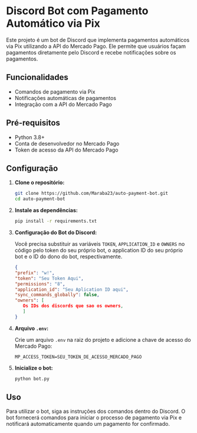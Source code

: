 
# Discord Bot com Pagamento Automático via Pix

Este projeto é um bot de Discord que implementa pagamentos automáticos via Pix utilizando a API do Mercado Pago. Ele permite que usuários façam pagamentos diretamente pelo Discord e recebe notificações sobre os pagamentos.

## Funcionalidades

- Comandos de pagamento via Pix
- Notificações automáticas de pagamentos
- Integração com a API do Mercado Pago

## Pré-requisitos

- Python 3.8+
- Conta de desenvolvedor no Mercado Pago
- Token de acesso da API do Mercado Pago

## Configuração

1. **Clone o repositório:**

   ```bash
   git clone https://github.com/Maraba23/auto-payment-bot.git
   cd auto-payment-bot
   ```

2. **Instale as dependências:**

   ```bash
   pip install -r requirements.txt
   ```

3. **Configuração do Bot do Discord:**

   Você precisa substituir as variáveis `TOKEN`, `APPLICATION_ID` e `OWNERS` no código pelo token do seu próprio bot, o application ID do seu próprio bot e o ID do dono do bot, respectivamente.

   ```json
   {
   "prefix": "w!",
   "token": "Seu Token Aqui",
   "permissions": "8",
   "application_id": "Seu Aplication ID aqui",
   "sync_commands_globally": false,
   "owners": [
      Os IDs dos discords que sao os owners,
      ]
   }

   ```

4. **Arquivo `.env`:**

   Crie um arquivo `.env` na raiz do projeto e adicione a chave de acesso do Mercado Pago:

   ```
   MP_ACCESS_TOKEN=SEU_TOKEN_DE_ACESSO_MERCADO_PAGO
   ```

5. **Inicialize o bot:**

   ```bash
   python bot.py
   ```

## Uso

Para utilizar o bot, siga as instruções dos comandos dentro do Discord. O bot fornecerá comandos para iniciar o processo de pagamento via Pix e notificará automaticamente quando um pagamento for confirmado.


